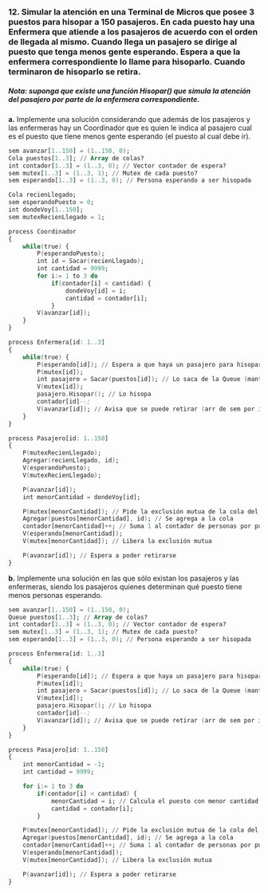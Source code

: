 ### 12. Simular la atención en una Terminal de Micros que posee 3 puestos para hisopar a 150 pasajeros. En cada puesto hay una Enfermera que atiende a los pasajeros de acuerdo con el orden de llegada al mismo. Cuando llega un pasajero se dirige al puesto que tenga menos gente esperando. Espera a que la enfermera correspondiente lo llame para hisoparlo. Cuando terminaron de hisoparlo se retira.

##### Nota: suponga que existe una función Hisopar() que simula la atención del pasajero por parte de la enfermera correspondiente. 

**a.** Implemente una solución considerando que además de los pasajeros y las enfermeras hay un Coordinador que es quien le indica al pasajero cual es el puesto que tiene menos gente esperando (el puesto al cual debe ir).

```ada
sem avanzar[1..150] = (1..150, 0);
Cola puestos[1..3]; // Array de colas?
int contador[1..3] = (1..3, 0); // Vector contador de espera?
sem mutex[1..3] = (1..3, 1); // Mutex de cada puesto?
sem esperando[1..3] = (1..3, 0); // Persona esperando a ser hisopada

Cola recienLlegado;
sem esperandoPuesto = 0;
int dondeVoy[1..150];
sem mutexRecienLlegado = 1;

process Coordinador
{
    while(true) {
        P(esperandoPuesto);
        int id = Sacar(recienLlegado);
        int cantidad = 9999;
        for i:= 1 to 3 do
            if(contador[i] < cantidad) {
                dondeVoy[id] = i;
                cantidad = contador[i];
            }
        V(avanzar[id]);
    }
}

process Enfermera[id: 1..3]
{
    while(true) {
        P(esperando[id]); // Espera a que haya un pasajero para hisopar
        P(mutex[id]);
        int pasajero = Sacar(puestos[id]); // Lo saca de la Queue (mantiene el orden) 
        V(mutex[id]);
        pasajero.Hisopar(); // Lo hisopa
        contador[id]--;
        V(avanzar[id]); // Avisa que se puede retirar (arr de sem por id)
    }
}

process Pasajero[id: 1..150]
{
    P(mutexRecienLlegado);
    Agregar(recienLlegado, id);
    V(esperandoPuesto);
    V(mutexRecienLlegado);

    P(avanzar[id]);
    int menorCantidad = dondeVoy[id];

    P(mutex[menorCantidad]); // Pide la exclusión mutua de la cola del puesto (array de sem?)
    Agregar(puestos[menorCantidad], id); // Se agrega a la cola
    contador[menorCantidad]++; // Suma 1 al contador de personas por puesto
    V(esperando[menorCantidad]);
    V(mutex[menorCantidad]); // Libera la exclusión mutua

    P(avanzar[id]); // Espera a poder retirarse
}
```

**b.** Implemente una solución en las que sólo existan los pasajeros y las enfermeras, siendo los pasajeros quienes determinan qué puesto tiene menos personas esperando.

```ada
sem avanzar[1..150] = (1..150, 0);
Queue puestos[1..3]; // Array de colas?
int contador[1..3] = (1..3, 0); // Vector contador de espera?
sem mutex[1..3] = (1..3, 1); // Mutex de cada puesto?
sem esperando[1..3] = (1..3, 0); // Persona esperando a ser hisopada

process Enfermera[id: 1..3]
{
    while(true) {
        P(esperando[id]); // Espera a que haya un pasajero para hisopar
        P(mutex[id]);
        int pasajero = Sacar(puestos[id]); // Lo saca de la Queue (mantiene el orden) 
        V(mutex[id]);
        pasajero.Hisopar(); // Lo hisopa
        contador[id]--;
        V(avanzar[id]); // Avisa que se puede retirar (arr de sem por id)
    }
}

process Pasajero[id: 1..150]
{
    int menorCantidad = -1;
    int cantidad = 9999;

    for i:= 1 to 3 do
        if(contador[i] < cantidad) {
            menorCantidad = i; // Calcula el puesto con menor cantidad de gente... somehow
            cantidad = contador[i];
        }

    P(mutex[menorCantidad]); // Pide la exclusión mutua de la cola del puesto (array de sem?)
    Agregar(puestos[menorCantidad], id); // Se agrega a la cola
    contador[menorCantidad]++; // Suma 1 al contador de personas por puesto
    V(esperando[menorCantidad]);
    V(mutex[menorCantidad]); // Libera la exclusión mutua

    P(avanzar[id]); // Espera a poder retirarse
}
```